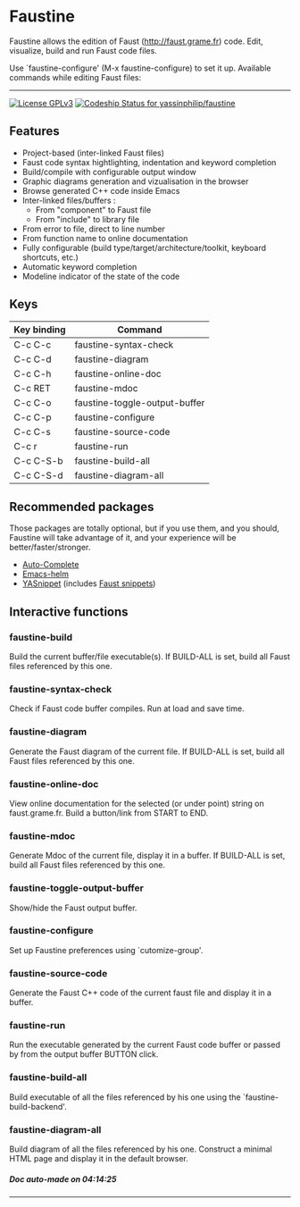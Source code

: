 # Faustine

Faustine allows the edition of Faust (http://faust.grame.fr) code.
Edit, visualize, build and run Faust code files.

Use `faustine-configure' (M-x faustine-configure) to set it up.
Available commands while editing Faust files:

---
[![License GPLv3](https://img.shields.io/badge/license-GPL_v3-green.svg)](http://www.gnu.org/licenses/gpl-3.0.html) [ ![Codeship Status for yassinphilip/faustine](https://app.codeship.com/projects/c2385cd0-5dc6-0135-04b2-0a800465306c/status?branch=master)](https://app.codeship.com/projects/238325)

## Features

- Project-based (inter-linked Faust files)
- Faust code syntax hightlighting, indentation and keyword completion
- Build/compile with configurable output window
- Graphic diagrams generation and vizualisation in the browser
- Browse generated C++ code inside Emacs
- Inter-linked files/buffers :
    - From "component" to Faust file
    - From "include" to library file
- From error to file, direct to line number
- From function name to online documentation
- Fully configurable (build type/target/architecture/toolkit, keyboard shortcuts, etc.)
- Automatic keyword completion
- Modeline indicator of the state of the code

## Keys

Key binding  | Command 
------------- | ------------- 
C-c C-c |  faustine-syntax-check
C-c C-d |  faustine-diagram
C-c C-h |  faustine-online-doc
C-c RET |  faustine-mdoc
C-c C-o |  faustine-toggle-output-buffer
C-c C-p |  faustine-configure
C-c C-s |  faustine-source-code
C-c r |  faustine-run
C-c C-S-b |  faustine-build-all
C-c C-S-d |  faustine-diagram-all


## Recommended packages

Those packages are totally optional, but if you use them, and you
should, Faustine will take advantage of it, and your experience
will be better/faster/stronger.

- [Auto-Complete](https://github.com/auto-complete/auto-complete)
- [Emacs-helm](https://github.com/emacs-helm/helm)
- [YASnippet](https://github.com/joaotavora/yasnippet) (includes [Faust snippets](https://github.com/AndreaCrotti/yasnippet-snippets/tree/885050d34737e2fb36a3e7759d60c09347bd4ce0/faust-mode))


## Interactive functions

### faustine-build 
Build the current buffer/file executable(s).
If BUILD-ALL is set, build all Faust files referenced by this one.

### faustine-syntax-check 
Check if Faust code buffer compiles.
Run at load and save time.

### faustine-diagram 
Generate the Faust diagram of the current file.
If BUILD-ALL is set, build all Faust files referenced by this one.

### faustine-online-doc 
View online documentation for the selected (or under point)
string on faust.grame.fr.
Build a button/link from START to END.

### faustine-mdoc 
Generate Mdoc of the current file, display it in a buffer.
If BUILD-ALL is set, build all Faust files referenced by this one.

### faustine-toggle-output-buffer 
Show/hide the Faust output buffer.

### faustine-configure 
Set up Faustine preferences using `cutomize-group'.

### faustine-source-code 
Generate the Faust C++ code of the current faust file and
display it in a buffer.

### faustine-run 
Run the executable generated by the current Faust code buffer
or passed by from the output buffer BUTTON click.

### faustine-build-all 
Build executable of all the files referenced by his one
using the `faustine-build-backend'.

### faustine-diagram-all 
Build diagram of all the files referenced by his one.
Construct a minimal HTML page and display it in the default browser.

##### Doc auto-made on 04:14:25
---
